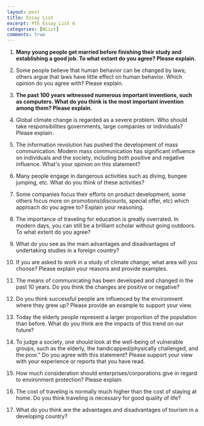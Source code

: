 ```yaml
---
layout: post
title: Essay List
excerpt: PTE Essay List 6
categories: [WList]
comments: true
---
```



1. **Many young people get married before finishing their study and establishing a good job. To what extant do you agree? Please explain.**

2. Some people believe that human behavior can be changed by laws; others argue that laws have little effect on human behavior. Which opinion do you agree with? Please explain.

3. **The past 100 years witnessed numerous important inventions, such as computers. What do you think is the most important invention among them? Please explain.**

4. Global climate change is regarded as a severe problem. Who should take responsibilities  governments, large companies or individuals? Please explain.

5. The information revolution has pushed the development of mass communication. Modern mass communication has significant influence on individuals and the society, including both positive and negative influence. What's your opinion on this statement?

6. Many people engage in dangerous activities such as diving, bungee jumping, etc. What do you think of these activities?

7. Some companies focus their efforts on product development, some others focus more on promotions(discounts, special offer, etc) which approach do you agree to? Explain your reasoning.

8. The importance of traveling for education is greatly overrated. In modern days, you can still be a brilliant scholar without going outdoors. To what extent do you agree?

9. What do you see as the main advantages and disadvantages of undertaking studies in a foreign country?

10. If you are asked to work in a study of climate change, what area will you choose? Please explain your reasons and provide examples. 

11. The means of communicating has been developed and changed in the past 10 years. Do you think the changes are positive or negative?

12. Do you think successful people are influenced by the environment where they grew up? Please provide an example to support your view.

13. Today the elderly people represent a larger proportion of the population than before. What do you think are the impacts of this trend on our future?

14. To judge a society, one should look at the well-being of vulnerable groups, such as the elderly, the handicapped/physically challenged, and the poor." Do you agree with this statement? Please support your view with your experience or reports that you have read.

15. How much consideration should enterprises/corporations give in regard to environment protection? Please explain.

16. The cost of traveling is normally much higher than the cost of staying at home. Do you think traveling is necessary for good quality of life?

17. What do you think are the advantages and disadvantages of tourism in a developing country?

